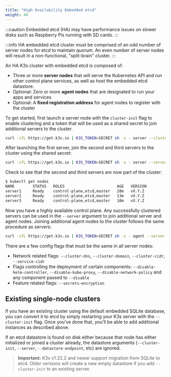 ```yaml
---
title: "High Availability Embedded etcd"
weight: 40
---
```


:::caution
Embedded etcd (HA) may have performance issues on slower disks such as Raspberry Pis running with SD cards.
:::

:::info
HA embedded etcd cluster must be comprised of an odd number of server nodes for etcd to maintain quorum. An even number of server nodes will result in a non-functional, "split-brain" cluster. 
:::

An HA K3s cluster with embedded etcd is composed of:

* Three or more **server nodes** that will serve the Kubernetes API and run other control plane services, as well as host the embedded etcd datastore.
* Optional: Zero or more **agent nodes** that are designated to run your apps and services
* Optional: A **fixed registration address** for agent nodes to register with the cluster

To get started, first launch a server node with the `cluster-init` flag to enable clustering and a token that will be used as a shared secret to join additional servers to the cluster.
```bash
curl -sfL https://get.k3s.io | K3S_TOKEN=SECRET sh -s - server --cluster-init
```

After launching the first server, join the second and third servers to the cluster using the shared secret:
```bash
curl -sfL https://get.k3s.io | K3S_TOKEN=SECRET sh -s - server --server https://<ip or hostname of server1>:6443
```

Check to see that the second and third servers are now part of the cluster:

```bash
$ kubectl get nodes
NAME        STATUS   ROLES                       AGE   VERSION
server1     Ready    control-plane,etcd,master   28m   vX.Y.Z
server2     Ready    control-plane,etcd,master   13m   vX.Y.Z
server3     Ready    control-plane,etcd,master   10m   vX.Y.Z
```

Now you have a highly available control plane. Any successfully clustered servers can be used in the `--server` argument to join additional server and agent nodes. Joining additional agent nodes to the cluster follows the same procedure as servers:

```bash
curl -sfL https://get.k3s.io | K3S_TOKEN=SECRET sh -s - agent --server https://<ip or hostname of server>:6443
```

There are a few config flags that must be the same in all server nodes:         

* Network related flags: `--cluster-dns`, `--cluster-domain`, `--cluster-cidr`, `--service-cidr`
* Flags controlling the deployment of certain components: `--disable-helm-controller`, `--disable-kube-proxy`, `--disable-network-policy` and any component passed to `--disable`
* Feature related flags: `--secrets-encryption`

## Existing single-node clusters
If you have an existing cluster using the default embedded SQLite database, you can convert it to etcd by simply restarting your K3s server with the `--cluster-init` flag. Once you've done that, you'll be able to add additional instances as described above.

If an etcd datastore is found on disk either because that node has either initialized or joined a cluster already, the datastore arguments (`--cluster-init`, `--server`, `--datastore-endpoint`, etc) are ignored.

>**Important:** K3s v1.22.2 and newer support migration from SQLite to etcd. Older versions will create a new empty datastore if you add `--cluster-init` to an existing server.

